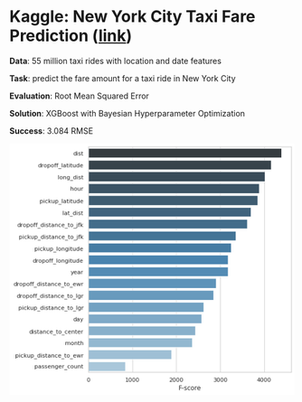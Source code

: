 # Kaggle: New York City Taxi Fare Prediction ([link](https://www.kaggle.com/c/new-york-city-taxi-fare-prediction))

__Data__: 55 million taxi rides with location and date features 

__Task__: predict  the fare amount for a taxi ride in New York City

__Evaluation__: Root Mean Squared Error

__Solution__: XGBoost with Bayesian Hyperparameter Optimization

__Success__: 3.084 RMSE

![](feat_importance.png)
